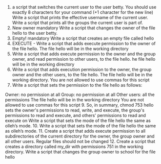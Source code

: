 1. a script that switches the current user to the user betty.
You should use exactly 8 characters for your command (+1 character for the new line)
Write a script that prints the effective username of the current user.
Write a script that prints all the groups the current user is part of.
3. New owner
mandatory
 Write a script that changes the owner of the file hello to the user betty.
4. Empty!
mandatory  Write a script that creates an empty file called hello
5. EXECUTE - Write a script that adds execute permission to the owner of the file hello.  The file hello will be in the working directory
6. Write a script that adds execute permission to the owner and the group owner, and read permission to other users, to the file hello. he file hello will be in the working directory
7. Write a script that adds execution permission to the owner, the group owner and the other users, to the file hello. The file hello will be in the working directory. You are not allowed to use commas for this script
8. Write a script that sets the permission to the file hello as follows:

Owner: no permission at all
Group: no permission at all
Other users: all the permissions
The file hello will be in the working directory You are not allowed to use commas for this script
9. So, in summary, chmod 753 hello sets the owner's permissions to read, write, and execute, the group's permissions to read and execute, and others' permissions to read and execute on
Write a script that sets the mode of the file hello the same as olleh’s mode.
10. Write a script that sets the mode of the file hello the same as olleh’s mode.
11. Create a script that adds execute permission to all subdirectories of the current directory for the owner, the group owner and all other users. Regular files should not be changed 
12. Create a script that creates a directory called my_dir with permissions 751 in the working directory.
Write a script that changes the group owner to school for the file hello
